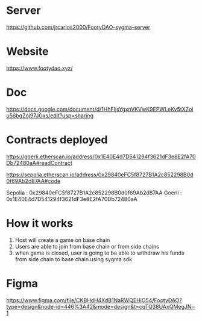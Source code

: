 # Server

https://github.com/jrcarlos2000/FootyDAO-sygma-server

# Website

https://www.footydao.xyz/

# Doc

https://docs.google.com/document/d/1HhFIjsYgxnVKVwK9EPWLeKv5tXZoiu56bgZoj97JGxs/edit?usp=sharing


# Contracts deployed

https://goerli.etherscan.io/address/0x1E40E4d7D541294f3621dF3e8E2fA70Db72480aA#readContract

https://sepolia.etherscan.io/address/0x29840eFC5f8727B1A2c852298B0d0f69Ab2d87AA#code

Sepolia : 0x29840eFC5f8727B1A2c852298B0d0f69Ab2d87AA
Goerli : 0x1E40E4d7D541294f3621dF3e8E2fA70Db72480aA

# How it works

1. Host will create a game on base chain
2. Users are able to join from base chain or from side chains
3. when game is closed, user is going to be able to withdraw his funds from side chain to base chain using sygma sdk

# Figma 

https://www.figma.com/file/CKBHdH4XdB1NaRWQEHiO54/FootyDAO?type=design&node-id=446%3A42&mode=design&t=cqTQ38UAxQMegJNj-1

